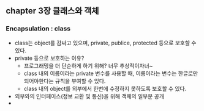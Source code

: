 ## chapter 3장 클래스와 객체

### Encapsulation : class
* class는 object를 감싸고 있으며, private, publice, protected 등으로 보호할 수 있다.
* private 등으로 보호하는 이유?
  + 프로그래밍을 더 단순하게 하기 위해? 너무 추상적이자너~
  + class 내의 이름이라는 private 변수를 사용할 때, 이름이라는 변수는 한글로만 되어야한다는 규칙을 부여할 수 있다.
  + class 내의 object를 외부에서 한번에 수정하지 못하도록 보호할 수 있다.
* 외부와의 인터페이스(정보 교환 및 통신)을 위해 객체의 일부분 공개
* 
